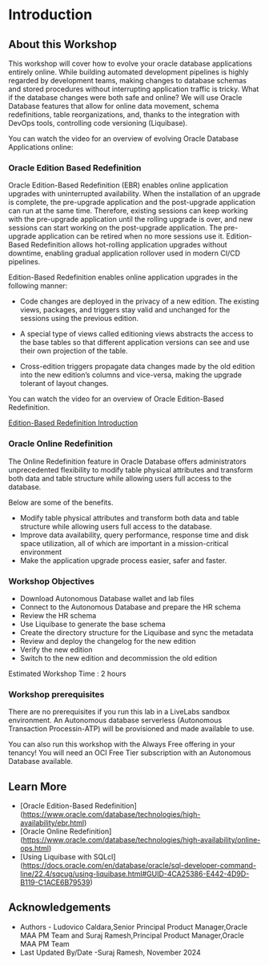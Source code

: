 # Introduction

## About this Workshop

This workshop will cover how to evolve your oracle database applications entirely online. While building automated development pipelines is highly regarded by development teams, making changes to database schemas and stored procedures without interrupting application traffic is tricky. What if the database changes were both safe and online? We will use Oracle Database features that allow for online data movement, schema redefinitions, table reorganizations, and, thanks to the integration with DevOps tools, controlling code versioning (Liquibase).

You can watch the video for an overview of evolving Oracle Database Applications online:

[](youtube:wwqDn63q3cw)

### Oracle Edition Based Redefinition

Oracle Edition-Based Redefinition (EBR) enables online application upgrades with uninterrupted availability. When the installation of an upgrade is complete, the pre-upgrade application and the post-upgrade application can run at the same time. Therefore, existing sessions can keep working with the pre-upgrade application until the rolling upgrade is over, and new sessions can start working on the post-upgrade application. The pre-upgrade application can be retired when no more sessions use it. Edition-Based Redefinition allows hot-rolling application upgrades without downtime, enabling gradual application rollover used in modern CI/CD pipelines.

Edition-Based Redefinition enables online application upgrades in the following manner:

- Code changes are deployed in the privacy of a new edition. The existing views, packages, and triggers stay valid and unchanged for the sessions using the previous edition.

- A special type of views called editioning views abstracts the access to the base tables so that different application versions can see and use their own projection of the table.

- Cross-edition triggers propagate data changes made by the old edition into the new edition’s columns and vice-versa, making the upgrade tolerant of layout changes.

You can watch the video for an overview of Oracle Edition-Based Redefinition.

[Edition-Based Redefinition Introduction](videohub:1_p6bapnjx)

### Oracle Online Redefinition

The Online Redefinition feature in Oracle Database offers administrators unprecedented flexibility to modify table physical attributes and transform both data and table structure while allowing users full access to the database.

Below are some of the benefits.

- Modify table physical attributes and transform both data and table structure while allowing users full access to the database.
- Improve data availability, query performance, response time and disk space utilization, all of which are important in a mission-critical environment
- Make the application upgrade process easier, safer and faster.


### Workshop Objectives

- Download Autonomous Database wallet and lab files
- Connect to the Autonomous Database and prepare the HR schema
- Review the HR schema
- Use Liquibase to generate the base schema
- Create the directory structure for the Liquibase and sync the metadata
- Review and deploy the changelog for the new edition
- Verify the new edition
- Switch to the new edition and decommission the old edition

Estimated Workshop Time : 2 hours

### Workshop prerequisites

There are no prerequisites if you run this lab in a LiveLabs sandbox environment. An Autonomous database serverless (Autonomous Transaction Processin-ATP) will be provisioned and made available to use.

You can also run this workshop with the Always Free offering in your tenancy! You will need an OCI Free Tier subscription with an Autonomous Database available.

## Learn More

- [Oracle Edition-Based Redefinition] (<https://www.oracle.com/database/technologies/high-availability/ebr.html>)
- [Oracle Online Redefinition] (<https://www.oracle.com/database/technologies/high-availability/online-ops.html>)
- [Using Liquibase with SQLcl] (<https://docs.oracle.com/en/database/oracle/sql-developer-command-line/22.4/sqcug/using-liquibase.html#GUID-4CA25386-E442-4D9D-B119-C1ACE6B79539>)

## Acknowledgements

- Authors - Ludovico Caldara,Senior Principal Product Manager,Oracle MAA PM Team and Suraj Ramesh,Principal Product Manager,Oracle MAA PM Team
- Last Updated By/Date -Suraj Ramesh, November 2024
